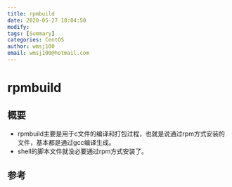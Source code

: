 ```yaml
---
title: rpmbuild
date: 2020-05-27 18:04:50
modify: 
tags: [Summary]
categories: CentOS
author: wmsj100
email: wmsj100@hotmail.com
---
```


# rpmbuild

## 概要

- rpmbuild主要是用于c文件的编译和打包过程，也就是说通过rpm方式安装的文件，基本都是通过gcc编译生成。
- shell的脚本文件就没必要通过rpm方式安装了。

## 参考

